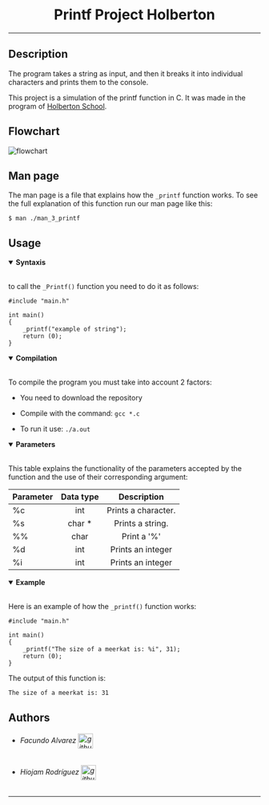 <div align="center">
    <h1>Printf Project Holberton</h1>
</div>
<hr>

## Description
The program takes a string as input, and then it breaks it into individual characters and prints them to the console.

This project is a simulation of the printf function in C. It was made in the program of [Holberton School](https://www.holbertonschool.com/).

## Flowchart

<img src="https://i.imgur.com/cdXgSwv.png" alt="flowchart">

## Man page

The man page is a file that explains how the ``_printf`` function works. To see the full explanation of this function run our man page like this:
```
$ man ./man_3_printf
```


## Usage

<details open>
<summary> <strong> Syntaxis </strong> </summary>

<br>

to call the `_Printf()` function you need to do it as follows:
```
#include "main.h"

int main() 
{
    _printf("example of string");
    return (0);
}
```
</details>

<details open>
<summary> <strong> Compilation </strong> </summary>

<br>

To compile the program you must take into account 2 factors:

* You need to download the repository
* Compile with the command:
 ``gcc *.c``

* To run it use:
``./a.out``

</details>

<details open>
<summary> <strong> Parameters </strong> </summary>

<br>

This table explains the functionality of the parameters accepted by the function and the use of their corresponding argument:

| Parameter  | Data type | Description |
| ------------- |:-------------:|:-------------:|
| %c      | int    |	Prints a character. |
| %s      | char * |	Prints a string.    |
| %%      | char   |    Print a '%'         |
| %d      | int    |    Prints an integer   |
| %i      | int    |    Prints an integer   |

</details>

<details open>
<summary> <strong> Example </strong>
</summary>

<br>

 Here is an example of how the `_printf()`
function works:

``` 
#include "main.h"

int main()
{
    _printf("The size of a meerkat is: %i", 31);
    return (0);
}
```
The output of this function is:
```
The size of a meerkat is: 31
```

</details>

## Authors

* <h6>Facundo Alvarez <a href="https://github.com/Faqu22"><img align="center" alt="github" src="https://github.githubassets.com/images/modules/logos_page/GitHub-Mark.png" height="30"/></a>
* <h6>Hiojam Rodríguez <a href="https://github.com/RoxxionYT"><img align="center" alt="github" src="https://github.githubassets.com/images/modules/logos_page/GitHub-Mark.png" height="30"/></a>
<hr>
